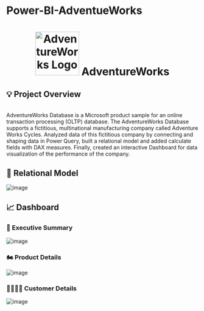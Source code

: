 # Power-BI-AdventueWorks
<h1 id="top" align="center"> <img src="https://user-images.githubusercontent.com/55101825/127707951-a6566f0d-7e4e-459c-a9c4-84604b7385ba.png" alt="AdventureWorks Logo" width="115"> AdventureWorks </h1>

## :bulb: Project Overview

<br>AdventureWorks Database is a Microsoft product sample for an online transaction processing (OLTP) database. The AdventureWorks Database supports a fictitious, multinational manufacturing company called Adventure Works Cycles. Analyzed data of this fictitious company by connecting and shaping data in Power Query, built a relational model and added 
calculate fields with DAX measures. Finally, created an interactive Dashboard for data visualization of the performance of the company.



## :link: Relational Model <br>
![image](https://user-images.githubusercontent.com/55101825/127719550-9cb4b2b6-580b-4f48-9bda-833ba0ce3ef2.png)<br>

## :chart_with_upwards_trend:	 Dashboard<br>

### :page_with_curl: Executive Summary<br>

![image](https://user-images.githubusercontent.com/55101825/127719680-0f435e34-e935-44a0-b203-91feddf5d3ec.png)<br>

### :motorcycle: Product Details<br>

![image](https://user-images.githubusercontent.com/55101825/127720181-1970348e-f10c-46e8-98c1-1f6dd1e7256a.png)<br>

### :family_man_woman_girl_boy: Customer Details<br>

![image](https://user-images.githubusercontent.com/55101825/127720200-5f8cbef8-cc77-4d73-83ba-3e916c46e96f.png)<br>
